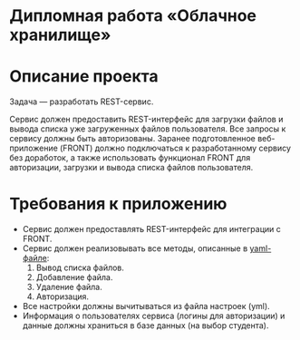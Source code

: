 # Дипломная работа «Облачное хранилище»
# Описание проекта
Задача — разработать REST-сервис. 

Сервис должен предоставить REST-интерфейс для загрузки файлов и вывода списка уже загруженных файлов пользователя. 
Все запросы к сервису должны быть авторизованы.
Заранее подготовленное веб-приложение (FRONT) должно подключаться к разработанному сервису без доработок, а также использовать функционал FRONT для авторизации, загрузки и вывода списка файлов пользователя.
#
# Требования к приложению
- Сервис должен предоставлять REST-интерфейс для интеграции с FRONT.
- Сервис должен реализовывать все методы, описанные в [yaml-файле](./CloudServiceSpecification.yaml):
   1. Вывод списка файлов.
   2. Добавление файла.
   3. Удаление файла.
   4. Авторизация.
-  Все настройки должны вычитываться из файла настроек (yml).
-  Информация о пользователях сервиса (логины для авторизации) и данные должны храниться в базе данных (на выбор студента).
#
